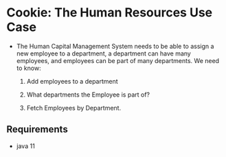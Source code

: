 # Cookie: The Human Resources Use Case

- The Human Capital Management System needs to be able to assign a new employee to a department, a department can have many employees, and employees can be part of many departments. We need to know:
  1. Add employees to a department

  2. What departments the Employee is part of?

  3. Fetch Employees by Department.

## Requirements 
- java 11